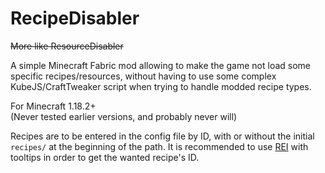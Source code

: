 # RecipeDisabler

~~More like ResourceDisabler~~

A simple Minecraft Fabric mod allowing to
make the game not load some specific
recipes/resources, without having to use
some complex KubeJS/CraftTweaker script
when trying to handle modded recipe types.

For Minecraft 1.18.2+<br>
(Never tested earlier versions,
and probably never will)

Recipes are to be entered in the config
file by ID, with or without the initial
`recipes/` at the beginning of the path.
It is recommended to use
[REI](https://modrinth.com/mod/roughly-enough-items)
with tooltips in order to get the wanted
recipe's ID.